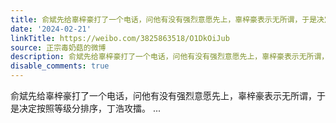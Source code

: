 ```yaml
---
title: 俞斌先给辜梓豪打了一个电话，问他有没有强烈意愿先上，辜梓豪表示无所谓，于是决定按照等级分排序，丁浩攻擂。
date: '2024-02-21'
linkTitle: https://weibo.com/3825863518/O1DkOiJub
source: 正宗毒奶菇的微博
description: 俞斌先给辜梓豪打了一个电话，问他有没有强烈意愿先上，辜梓豪表示无所谓，于是决定按照等级分排序，丁浩攻擂。  ...
disable_comments: true
---
```

俞斌先给辜梓豪打了一个电话，问他有没有强烈意愿先上，辜梓豪表示无所谓，于是决定按照等级分排序，丁浩攻擂。  ...